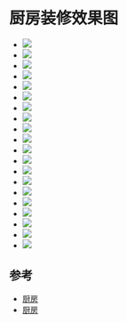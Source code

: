 # 厨房装修效果图

- ![](./cookingroom/1.jpg)
- ![](./cookingroom/2.jpg)
- ![](./cookingroom/3.jpg)
- ![](./cookingroom/4.jpg)
- ![](./cookingroom/5.jpg)
- ![](./cookingroom/6.jpg)
- ![](./cookingroom/7.jpg)
- ![](./cookingroom/8.jpg)
- ![](./cookingroom/9.jpg)
- ![](./cookingroom/10.jpg)
- ![](./cookingroom/11.jpg)
- ![](./cookingroom/12.jpg)
- ![](./cookingroom/13.jpg)
- ![](./cookingroom/14.jpg)
- ![](./cookingroom/15.jpg)
- ![](./cookingroom/16.jpg)
- ![](./cookingroom/17.jpg)
- ![](./cookingroom/18.jpg)
- ![](./cookingroom/19.jpg)
- ![](./cookingroom/20.jpg)

## 参考

- [厨房](https://xiaoguotu.to8to.com/list-h1s4i0)
- [厨房](http://home.fang.com/album/chufang/)
